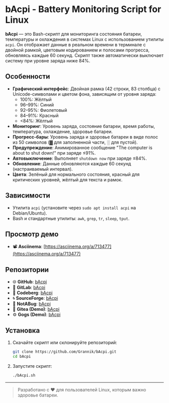 # bAcpi - Battery Monitoring Script for Linux

**bAcpi** — это Bash-скрипт для мониторинга состояния батареи, температуры и охлаждения в системах Linux с использованием утилиты `acpi`. Он отображает данные в реальном времени в терминале с двойной рамкой, цветовым кодированием и полосами прогресса, обновляясь каждые 60 секунд. Скрипт также автоматически выключает систему при уровне заряда ниже 84%.

## Особенности
- **Графический интерфейс**: Двойная рамка (42 строки, 83 столбца) с Unicode-символами и цветом фона, зависящим от уровня заряда:
  - 100%: Жёлтый
  - 96–99%: Синий
  - 92–95%: Фиолетовый
  - 84–91%: Красный
  - <84%: Жёлтый
- **Мониторинг**: Уровень заряда, состояние батареи, время работы, температура, охлаждение, здоровье батареи.
- **Прогресс-бары**: Уровень заряда и здоровье батареи в виде полос из 50 символов (▓ для заполненной части, ░ для пустой).
- **Предупреждение**: Анимированное сообщение "The computer is about to shut down!" при заряде ≤91%.
- **Автовыключение**: Выполняет `shutdown now` при заряде ≤84%.
- **Обновление**: Данные обновляются каждые 60 секунд (настраиваемый интервал).
- **Цвета**: Зелёный для нормального состояния, красный для критических уровней, жёлтый для текста и рамок.

## Зависимости
- Утилита `acpi` (установите через `sudo apt install acpi` на Debian/Ubuntu).
- Bash и стандартные утилиты: `awk`, `grep`, `tr`, `sleep`, `tput`.

## Просмотр демо
- 📽️ **Asciinema**: [https://asciinema.org/a/713477](https://asciinema.org/a/713477)

## Репозитории
- 🌐 **GitHub**:       [bAcpi](https://github.com/Grannik/bAcpi)
- 🧩 **GitLab**:       [bAcpi](https://gitlab.com/grannik/bacpi)
- 🐘 **Codeberg**:     [bAcpi](https://codeberg.org/Grannik/bAcpi)
- 🌀 **SourceForge**:  [bAcpi](https://sourceforge.net/projects/bacpi/)
- 🐞 **NotABug**:      [bAcpi](https://notabug.org/Grannik/bAcpi)
- 🧷 **Gitea (Demo)**: [bAcpi](https://demo.gitea.com/Grannik/bAcpi)
- ⚙️ **Gogs (Demo)**:   [bAcpi](https://try.gogs.io/Grannik5/bAcpi)

## Установка
1. Скачайте скрипт или склонируйте репозиторий:
   ```bash
   git clone https://github.com/Grannik/bAcpi.git
   cd bAcpi
   ```

2. Запустите скрипт:
   ```bash
   ./bAcpi.sh
   ```

---

> Разработано с ❤️ для пользователей Linux, которым важно здоровье батареи.
